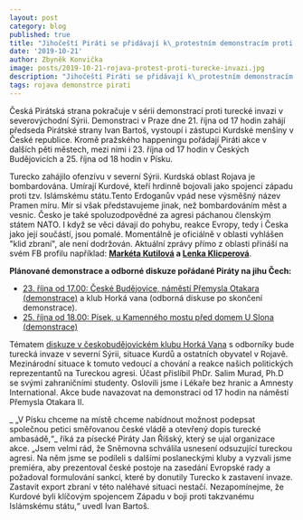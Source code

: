 ```yaml
---
layout: post
category: blog
published: true
title: "Jihočeští Piráti se přidávají k\_protestním demonstracím proti turecké invazi"
date: '2019-10-21'
author: Zbyněk Konvička
image: posts/2019-10-21-rojava-protest-proti-turecke-invazi.jpg
description: "Jihočeští Piráti se přidávají k\_protestním demonstracím proti turecké invazi"
tags: rojava demonstrce pirati
---
```

Česká Pirátská strana pokračuje v sérii demonstrací proti turecké invazi v severovýchodní Sýrii. Demonstraci v Praze dne 21. října od 17 hodin zahájí předseda Pirátské strany Ivan Bartoš, vystoupí i zástupci Kurdské menšiny v České republice. Kromě pražského happeningu pořádají Piráti akce v dalších pěti městech, mezi nimi i 23. října od 17 hodin v Českých Budějovicích a 25. října od 18 hodin v Písku.

Turecko zahájilo ofenzívu v severní Sýrii. Kurdská oblast Rojava je bombardována. Umírají Kurdové, kteří hrdinně bojovali jako spojenci západu proti tzv. Islámskému státu.Tento Erdoganův vpád nese výsměšný název Pramen míru. Mír si však představujeme jinak, než bombardováním měst a vesnic. Česko je také spoluzodpovědné za agresi páchanou členským státem NATO. I když se věci dávají do pohybu, reakce Evropy, tedy i Česka jako její součástí, jsou pomalé. Momentálně je oficiálně v oblasti vyhlášen "klid zbraní", ale není dodržován. Aktuální zprávy přímo z oblasti přináší na svém FB profilu například: **[Markéta Kutilová](https://www.facebook.com/marketa.kutilova.5) a [Lenka Klicperová](https://www.facebook.com/marketa.kutilova.5)**.

**Plánované demonstrace a odborné diskuze pořádané Piráty na jihu Čech:**

* [23. října od 17.00: České Budějovice, náměstí Přemysla Otakara (demonstrace)](https://www.facebook.com/events/1665740140222659/) a klub Horká vana (odborná diskuse po skončení demonstrace).
* [25. října od 18.00: Písek, u Kamenného mostu před domem U Slona (demonstrace)](https://www.facebook.com/events/526869531430683/)



Tématem [diskuze v českobudějovickém klubu Horká Vana](https://www.facebook.com/events/2986835274677258/) s odborníky bude turecká invaze v severní Sýrii, situace Kurdů a ostatních obyvatel v Rojavě. Mezinárodní situace k tomuto vedoucí a chování a reakce našich politických reprezentantů na Tureckou agresi. Účast přislíbil PhDr. Salim Murad, Ph.D se svými zahraničními studenty. Oslovili jsme i Lékaře bez hranic a Amnesty International. Akce bude navazovat na demonstraci od 17 hodin na náměstí Přemysla Otakara II.

_ „V Písku chceme na místě chceme nabídnout možnost podepsat společnou petici směřovanou české vládě a otevřený dopis turecké ambasádě,“_ říká za písecké Piráty Jan Říšský, který se ujal organizace akce. „Jsem velmi rád, že Sněmovna schválila usnesení odsuzující tureckou agresi. Na něm jsme se podíleli s dalšími poslaneckými kluby a vyzvali jsme premiéra, aby prezentoval české postoje na zasedání Evropské rady a požadoval formulování sankcí, které by donutily Turecko k zastavení invaze. Zastavit export zbraní v této naléhavé situaci nestačí. Nezapomínejme, že Kurdové byli klíčovým spojencem Západu v boji proti takzvanému Islámskému státu,“ uvedl Ivan Bartoš.
